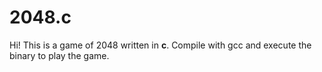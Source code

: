# 2048.c

Hi! This is a game of 2048 written in **c**. Compile with gcc and execute the binary to play the game.